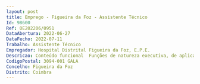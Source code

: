 ```yaml
--- 
layout: post
title: Emprego - Figueira da Foz - Assistente Técnico
Id: 98600
Ref: OE202206/0951
DataAbertura: 2022-06-27
DataFecho: 2022-07-11
Trabalho: Assistente Técnico
Empregador: Hospital Distrital Figueira da Foz, E.P.E.
Descricao: Conteúdo funcional  Funções de natureza executiva, de aplicação de métodos e processos, com base em diretivas bem definidas de grau médio de complexidade, nas áreas de atuação comuns e instrumentais aos Serviços, às quais corresponde o grau de complexidade 2, execução de trabalhos de rotina na área da sua especialidade.
CodigoPostal: 3094-001 GALA
Concelho: Figueira da Foz
Distrito: Coimbra
--- 
```

